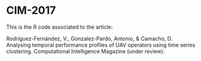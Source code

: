 # CIM-2017
This is the R code associated to the article: 

Rodríguez-Fernández, V., Gonzalez-Pardo, Antonio, & Camacho, D. Analysing temporal performance profiles of UAV operators using time series clustering. Computational Intelligence Magazine (under review).
